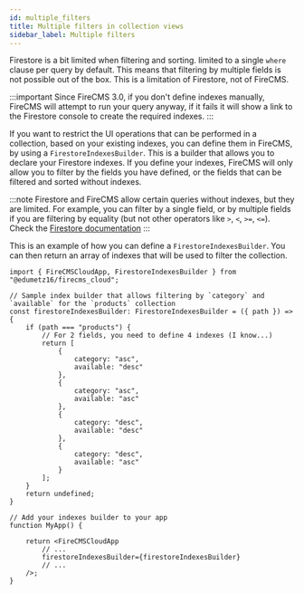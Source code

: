 ```yaml
---
id: multiple_filters
title: Multiple filters in collection views
sidebar_label: Multiple filters
---
```


Firestore is a bit limited when filtering and sorting. limited to a single `where` clause per query by default.
This means that filtering by multiple fields is not possible out of the box. This is a limitation of Firestore, not of
FireCMS.

:::important
Since FireCMS 3.0, if you don't define indexes manually, FireCMS will attempt to run your query anyway, if it fails
it will show a link to the Firestore console to create the required indexes.
:::

If you want to restrict the UI operations that can be performed in a collection, based on your existing indexes, you can
define them in FireCMS, by using a `FirestoreIndexesBuilder`. This is a builder that allows you to declare your Firestore indexes.
If you define your indexes, FireCMS will only allow you to filter by the fields you have defined, or the fields that can
be filtered and sorted without indexes.

:::note
Firestore and FireCMS allow certain queries without indexes, but they are limited.
For example, you can filter by a single field, or by multiple fields if you are
filtering by equality (but not other operators like `>`, `<`, `>=`, `<=`).
Check the [Firestore documentation](https://firebase.google.com/docs/firestore/query-data/indexing)
:::


This is an example of how you can define a `FirestoreIndexesBuilder`.
You can then return an array of indexes that will be used to filter the collection.

```tsx
import { FireCMSCloudApp, FirestoreIndexesBuilder } from "@edumetz16/firecms_cloud";

// Sample index builder that allows filtering by `category` and `available` for the `products` collection
const firestoreIndexesBuilder: FirestoreIndexesBuilder = ({ path }) => {
    if (path === "products") {
        // For 2 fields, you need to define 4 indexes (I know...)
        return [
            {
                category: "asc",
                available: "desc"
            },
            {
                category: "asc",
                available: "asc"
            },
            {
                category: "desc",
                available: "desc"
            },
            {
                category: "desc",
                available: "asc"
            }
        ];
    }
    return undefined;
}

// Add your indexes builder to your app
function MyApp() {

    return <FireCMSCloudApp
        // ...
        firestoreIndexesBuilder={firestoreIndexesBuilder}
        // ...
    />;
}

```

